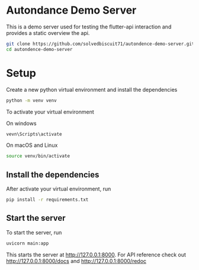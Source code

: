 # Autondance Demo Server

This is a demo server used for testing the flutter-api interaction
and provides a static overview the api.

```bash
git clone https://github.com/solvedbiscuit71/autondence-demo-server.git
cd autondence-demo-server
```

# Setup

Create a new python virtual environment and install the dependencies
```bash
python -m venv venv
```

To activate your virtual environment

On windows
```bash
vevn\Scripts\activate
```

On macOS and Linux
```bash
source venv/bin/activate
```

## Install the dependencies

After activate your virtual environment, run
```bash
pip install -r requirements.txt
```


## Start the server

To start the server, run
```bash
uvicorn main:app
```

This starts the server at http://127.0.0.1:8000. For API reference check out http://127.0.0.1:8000/docs and http://127.0.0.1:8000/redoc
